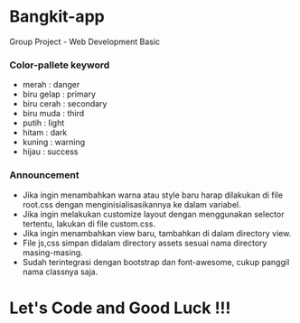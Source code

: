 # Bangkit-app
Group Project - Web Development Basic

### Color-pallete keyword
- merah : danger
- biru gelap : primary
- biru cerah : secondary
- biru muda : third
- putih : light
- hitam : dark
- kuning : warning
- hijau : success

### Announcement
- Jika ingin menambahkan warna atau style baru harap dilakukan di file root.css dengan menginisialisasikannya ke dalam variabel.
- Jika ingin melakukan customize layout dengan menggunakan selector tertentu, lakukan di file custom.css.
- Jika ingin menambahkan view baru, tambahkan di dalam directory view.
- File js,css simpan didalam directory assets sesuai nama directory masing-masing.
- Sudah terintegrasi dengan bootstrap dan font-awesome, cukup panggil nama classnya saja.

# Let's Code and Good Luck !!!
